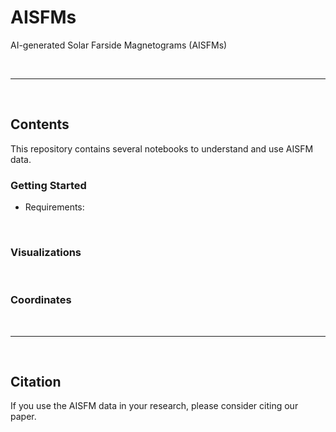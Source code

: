 # AISFMs

AI-generated Solar Farside Magnetograms (AISFMs)

<br/>

------------
<br/>

## Contents

This repository contains several notebooks to understand and use AISFM data.

### Getting Started

* Requirements:

<br/>

### Visualizations


<br/>

### Coordinates


<br/>

------------
<br/>

## Citation

If you use the AISFM data in your research, please consider citing our paper.
